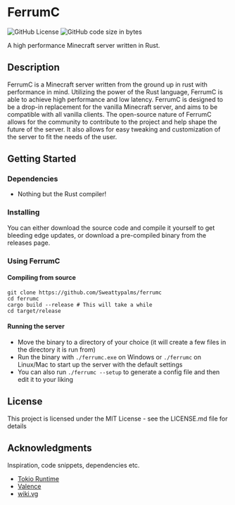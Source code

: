 # FerrumC
![GitHub License](https://img.shields.io/github/license/Sweattypalms/ferrumc)
<img alt="GitHub code size in bytes" src="https://img.shields.io/github/languages/code-size/Sweattypalms/ferrumc">

A high performance Minecraft server written in Rust.

## Description

FerrumC is a Minecraft server written from the ground up in rust with performance in mind. Utilizing the power of the 
Rust language, FerrumC is able to achieve high performance and low latency. FerrumC is designed to be a drop-in 
replacement for the vanilla Minecraft server, and aims to be compatible with all vanilla clients. The open-source
nature of FerrumC allows for the community to contribute to the project and help shape the future of the server. It
also allows for easy tweaking and customization of the server to fit the needs of the user.

## Getting Started

### Dependencies

* Nothing but the Rust compiler!

### Installing

You can either download the source code and compile it yourself to get bleeding edge updates, or download a pre-compiled 
binary from the releases page.

### Using FerrumC

#### Compiling from source
```
git clone https://github.com/Sweattypalms/ferrumc
cd ferrumc
cargo build --release # This will take a while
cd target/release
```

#### Running the server
* Move the binary to a directory of your choice (it will create a few files in the directory it is run from)
* Run the binary with `./ferrumc.exe` on Windows or `./ferrumc` on Linux/Mac to start up the server with the default settings
* You can also run `./ferrumc --setup` to generate a config file and then edit it to your liking

## License

This project is licensed under the MIT License - see the LICENSE.md file for details

## Acknowledgments

Inspiration, code snippets, dependencies etc.
* [Tokio Runtime](https://github.com/tokio-rs/tokio)
* [Valence](https://github.com/valence-rs/valence)
* [wiki.vg](https://wiki.vg)